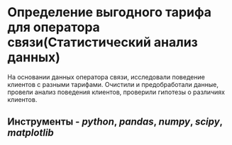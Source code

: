# Определение выгодного тарифа для оператора связи(Статистический анализ данных)

На основании данных оператора связи, исследовали поведение клиентов с разными тарифами. 
Очистили и предобработали данные, провели анализ поведения клиентов, проверили гипотезы о различиях клиентов.

## Инструменты - *python*, *pandas*, *numpy*, *scipy*, *matplotlib*
